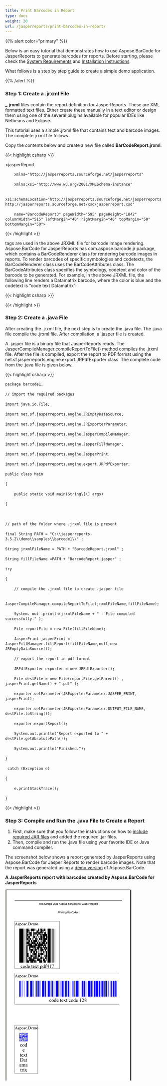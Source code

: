 ```yaml
---
title: Print Barcodes in Report
type: docs
weight: 20
url: /jasperreports/print-barcodes-in-report/
---
```


{{% alert color="primary" %}} 

Below is an easy tutorial that demonstrates how to use Aspose.BarCode for JasperReports to generate barcodes for reports. Before starting, please check the [System Requirements](/barcode/jasperreports/system-requirements/) and [Installation Instructions](/barcode/jasperreports/install-aspose-barcode-for-jasperreports/).

What follows is a step by step guide to create a simple demo application.

{{% /alert %}} 
### **Step 1: Create a .jrxml File**
**_.jrxml** files contain the report definition for JasperReports. These are XML formatted text files. Either create these manually in a text editor or design them using one of the several plugins available for popular IDEs like Netbeans and Eclipse.

This tutorial uses a simple .jrxml file that contains text and barcode images. The complete jrxml file follows. 

Copy the contents below and create a new file called **BarCodeReport.jrxml**.

{{< highlight csharp >}}

 <?xml version="1.0" encoding="UTF-8"?>

<jasperReport

		xmlns="http://jasperreports.sourceforge.net/jasperreports"

		xmlns:xsi="http://www.w3.org/2001/XMLSchema-instance"

		xsi:schemaLocation="http://jasperreports.sourceforge.net/jasperreports http://jasperreports.sourceforge.net/xsd/jasperreport.xsd"

		name="BarcodeReport3" pageWidth="595" pageHeight="1842" columnWidth="515" leftMargin="40" rightMargin="40" topMargin="50" bottomMargin="50">


  <title>

    <band height="1742">

      <line>

        <reportElement x="0" y="0" width="515" height="1"/>

        <graphicElement/>

      </line>

      <textField>

        <reportElement x="0" y="10" width="515" height="20"/>

        <textElement textAlignment="Center">

          <font size="12"/>

        </textElement>

        <textFieldExpression class="java.lang.String"><![CDATA["This sample uses Aspose.BarCode for Jasper Report\n" + ""]]></textFieldExpression>

      </textField>

      <textField>

        <reportElement x="0" y="50" width="515" height="20"/>

        <textElement textAlignment="Center">

          <font size="12"/>

        </textElement>

        <textFieldExpression class="java.lang.String"><![CDATA["Printing BarCodes\n" + ""]]></textFieldExpression>

      </textField>

      <image hAlign="Center">

        <reportElement x="0" y="100" width="500" height="250" />

        <imageExpression class="net.sf.jasperreports.engine.JRRenderable"><![CDATA[new com.aspose.barcode.jr.BarCodeRenderer(com.aspose.barcode.jr.BarCodeAttributesFactory.Create("code text pdf417","Pdf417",java.awt.Color.BLACK))]]></imageExpression>

      </image>

      <image>

        <reportElement x="0" y="350"  width="500" height="250" />

        <imageExpression class="net.sf.jasperreports.engine.JRRenderable"><![CDATA[new com.aspose.barcode.jr.BarCodeRenderer(com.aspose.barcode.jr.BarCodeAttributesFactory.Create("code text code 128","Code128",java.awt.Color.BLUE))]]></imageExpression>

      </image>

      <image>

        <reportElement x="0" y="600"  width="500" height="250" />

        <imageExpression class="net.sf.jasperreports.engine.JRRenderable"><![CDATA[new com.aspose.barcode.jr.BarCodeRenderer(com.aspose.barcode.jr.BarCodeAttributesFactory.Create("code text Datamatrix","Datamatrix",java.awt.Color.BLUE))]]></imageExpression>

      </image>

    </band>

  </title>

</jasperReport>



{{< /highlight >}}

<imageExpression> tags are used in the above JRXML file for barcode image rendering. Aspose.BarCode for JasperReports has com.aspose.barcode.jr package, which contains a BarCodeRenderer class for rendering barcode images in reports. To render barcodes of specific symbologies and codetexts, the BarCodeRenderer class uses the BarCodeAttributes class. The BarCodeAttributes class specifies the symbology, codetext and color of the barcode to be generated. For example, in the above JRXML file, the following line renders a Datamatrix barcode, where the color is blue and the codetext is “code text Datamatrix”:

{{< highlight csharp >}}

 <imageExpression class="net.sf.jasperreports.engine.JRRenderable">

<![CDATA[new com.aspose.barcode.jr.BarCodeRenderer(com.aspose.barcode.jr.BarCodeAttributesFactory.Create("code text Datamatrix","Datamatrix",java.awt.Color.BLUE))]]>

</imageExpression> 

{{< /highlight >}}
### **Step 2: Create a .java File**
After creating the .jrxml file, the next step is to create the .java file. The .java file compile the .jrxml file. After compilation, a .jasper file is created. 

A .jasper file is a binary file that JasperReports reads. The JasperCompileManager.compileReportToFile() method compiles the .jrxml file. After the file is compiled, export the report to PDF format using the net.sf.jasperreports.engine.export.JRPdfExporter class. The complete code from the .java file is given below.

{{< highlight csharp >}}

 	package barcode1;

	// import the required packages

	import java.io.File;

	import net.sf.jasperreports.engine.JREmptyDataSource;

	import net.sf.jasperreports.engine.JRExporterParameter;

	import net.sf.jasperreports.engine.JasperCompileManager;

	import net.sf.jasperreports.engine.JasperFillManager;

	import net.sf.jasperreports.engine.JasperPrint;

	import net.sf.jasperreports.engine.export.JRPdfExporter;

	public class Main

	{

		public static void main(String\[\] args)

	{



	// path of the folder where .jrxml file is present

	final String PATH = "C:\\jasperreports-3.5.2\\demo\\samples\\barcode1\\" ;

	String jrxmlFileName = PATH + "BarcodeReport.jrxml" ;

	String fillFileName =PATH + "BarcodeReport.jasper" ;

	try

	{

		// compile the .jrxml file to create .jasper file

		JasperCompileManager.compileReportToFile(jrxmlFileName,fillFileName);

		System. out .println(jrxmlFileName + " - File compiled successfully." );

		File reportFile = new File(fillFileName);

		JasperPrint jasperPrint = JasperFillManager.fillReport(fillFileName,null,new JREmptyDataSource());

		// export the report in pdf format

		JRPdfExporter exporter = new JRPdfExporter();

		File destFile = new File(reportFile.getParent() , jasperPrint.getName() + ".pdf" );

		exporter.setParameter(JRExporterParameter.JASPER_PRINT, jasperPrint);

		exporter.setParameter(JRExporterParameter.OUTPUT_FILE_NAME, destFile.toString());

		exporter.exportReport();

		System.out.println("Report exported to " + destFile.getAbsolutePath());

		System.out.println("Finished.");

	}

	 catch (Exception e)

	{

		e.printStackTrace();

	}

{{< /highlight >}}
### **Step 3: Compile and Run the .java File to Create a Report**
1. First, make sure that you follow the instructions on how to [include required JAR files](/barcode/jasperreports/basic-usage-of-aspose-barcode-for-jasperreports/) and added the required .jar files.
1. Then, compile and run the .java file using your favorite IDE or Java command compiler.

The screenshot below shows a report generated by JasperReports using Aspose.BarCode for Jasper Reports to render barcode images. Note that the report was generated using a [demo version](/barcode/jasperreports/evaluation-version-limitations/) of Aspose.BarCode.

**A JasperReports report with barcodes created by Aspose.BarCode for JasperReports** 

![todo:image_alt_text](print-barcodes-in-report_1.png)
